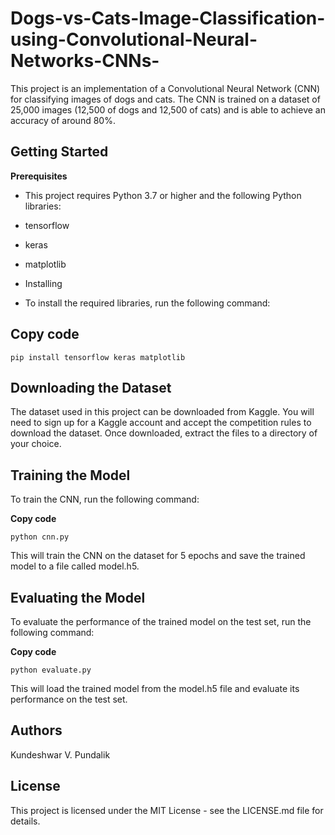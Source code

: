 # Dogs-vs-Cats-Image-Classification-using-Convolutional-Neural-Networks-CNNs-
This project is an implementation of a Convolutional Neural Network (CNN) for classifying images of dogs and cats. 
The CNN is trained on a dataset of 25,000 images (12,500 of dogs and 12,500 of cats) and is able to achieve an accuracy of around 80%.

## Getting Started
**Prerequisites**
- This project requires Python 3.7 or higher and the following Python libraries:

- tensorflow
- keras
- matplotlib
- Installing
- To install the required libraries, run the following command:

## Copy code<br>
```
pip install tensorflow keras matplotlib
```
## Downloading the Dataset
The dataset used in this project can be downloaded from Kaggle. You will need to sign up for a Kaggle account and accept the competition rules to download the dataset. Once downloaded, extract the files to a directory of your choice.

## Training the Model
To train the CNN, run the following command:

**Copy code**<br>
```
python cnn.py
```
This will train the CNN on the dataset for 5 epochs and save the trained model to a file called model.h5.

## Evaluating the Model
To evaluate the performance of the trained model on the test set, run the following command:

**Copy code**<br>
```
python evaluate.py
```
This will load the trained model from the model.h5 file and evaluate its performance on the test set.

## Authors
Kundeshwar V. Pundalik
## License
This project is licensed under the MIT License - see the LICENSE.md file for details.
